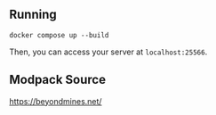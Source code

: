 ## Running

    docker compose up --build

Then, you can access your server at `localhost:25566`.

## Modpack Source

https://beyondmines.net/